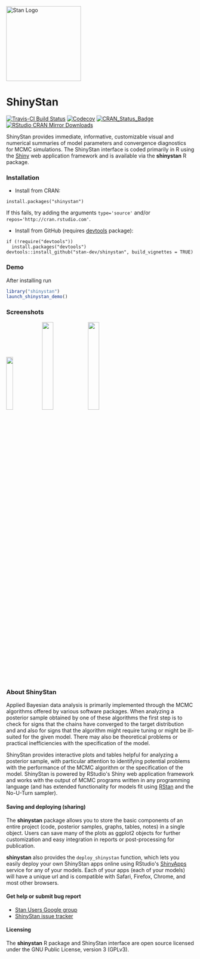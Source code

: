 <a href="http://mc-stan.org">
<img src="https://raw.githubusercontent.com/stan-dev/logos/master/logo.png" width=200 alt="Stan Logo"/>
</a>

# ShinyStan

[![Travis-CI Build Status](https://travis-ci.org/stan-dev/shinystan.svg?branch=develop)](https://travis-ci.org/stan-dev/shinystan)
[![Codecov](http://codecov.io/gh/stan-dev/shinystan/branch/master/graph/badge.svg)](https://codecov.io/gh/stan-dev/shinystan)
[![CRAN_Status_Badge](http://www.r-pkg.org/badges/version/shinystan?color=blue)](http://cran.r-project.org/web/packages/shinystan)
[![RStudio CRAN Mirror Downloads](http://cranlogs.r-pkg.org/badges/grand-total/shinystan?color=blue)](http://cran.rstudio.com/package=shinystan)

ShinyStan provides immediate, informative, customizable visual and
numerical summaries of model parameters and convergence diagnostics for
MCMC simulations. The ShinyStan interface is coded primarily in R using
the [Shiny](http://shiny.rstudio.com) web application framework and is
available via the **shinystan** R package.

### Installation

* Install from CRAN:

```{r}
install.packages("shinystan")
```

If this fails, try adding the arguments `type='source'` and/or `repos='http://cran.rstudio.com'`.

* Install from GitHub (requires [devtools](https://github.com/hadley/devtools) package):

```{r}
if (!require("devtools"))
  install.packages("devtools")
devtools::install_github("stan-dev/shinystan", build_vignettes = TRUE)
```

### Demo

After installing run

```r
library("shinystan")
launch_shinystan_demo()
```

### Screenshots

<img src=https://github.com/stan-dev/shinystan/blob/develop/images/home.png width=19% /><img src=https://github.com/stan-dev/shinystan/blob/develop/images/explore.png width=24.5% /><img src=https://github.com/stan-dev/shinystan/blob/develop/images/diagnose.png width=24.5% />

### About ShinyStan

Applied Bayesian data analysis is primarily implemented through the MCMC
algorithms offered by various software packages. When analyzing a posterior sample
obtained by one of these algorithms the first step is to check for signs that
the chains have converged to the target distribution and and also for signs that
the algorithm might require tuning or might be ill-suited for the given model.
There may also be theoretical problems or practical inefficiencies with the
specification of the model.

ShinyStan provides interactive plots and tables helpful for analyzing a
posterior sample, with particular attention to identifying potential problems
with the performance of the MCMC algorithm or the specification of the model.
ShinyStan is powered by RStudio's Shiny web application framework and works with
the output of MCMC programs written in any programming language (and has extended
functionality for models fit using [RStan](http://mc-stan.org/interfaces/rstan.html)
and the No-U-Turn sampler).

#### Saving and deploying (sharing)

The **shinystan** package allows you to store the basic components of an entire
project (code, posterior samples, graphs, tables, notes) in a single object.
Users can save many of the plots as ggplot2 objects for further customization
and easy integration in reports or post-processing for publication.

**shinystan** also provides the `deploy_shinystan` function,
which lets you easily deploy your own ShinyStan apps online using RStudio's
[ShinyApps](https://www.shinyapps.io) service for any of
your models. Each of your apps (each of your models) will have a unique url
and is compatible with Safari, Firefox, Chrome, and most other browsers.

#### Get help or submit bug report

* [Stan Users Google group](https://groups.google.com/forum/#!forum/stan-users)
* [ShinyStan issue tracker](https://github.com/stan-dev/shinystan/issues)

#### Licensing

The **shinystan** R package and ShinyStan interface are open source licensed under
the GNU Public License, version 3 (GPLv3).